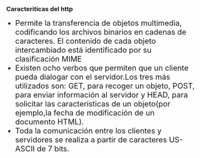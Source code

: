 ### Caracteriticas del http
<ul>
  <li style="font-size:20px">Permite la transferencia de objetos multimedia, codificando los archivos binarios en cadenas de caracteres. El contenido de cada objeto intercambiado está identificado por su clasificación MIME

  </li>
  <li style="font-size:20px">Existen ocho verbos que permiten que un cliente pueda dialogar con el servidor.Los tres más utilizados son: GET, para recoger un objeto, POST, para enviar información al servidor y HEAD, para solicitar las características de un objeto(por ejemplo,la fecha de modificación de un documento HTML).
  </li>
  <li style="font-size:20px">Toda la comunicación entre los clientes y servidores se realiza a partir de caracteres US-ASCII de 7 bits.
  </li>
</ul>
